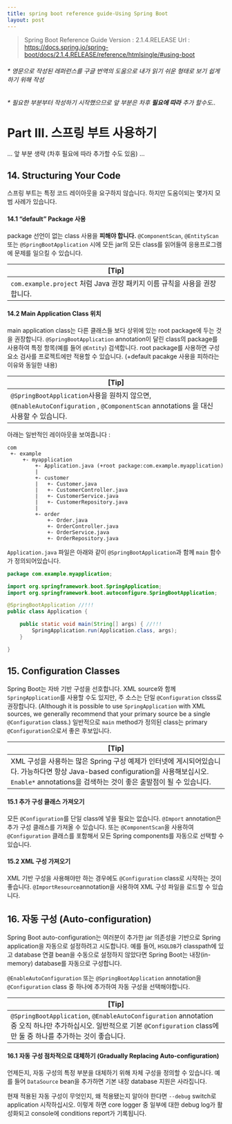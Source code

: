 ```yaml
---
title: spring boot reference guide-Using Spring Boot
layout: post
---
```


> Spring Boot Reference Guide 
> Version : 2.1.4.RELEASE
> Url : <https://docs.spring.io/spring-boot/docs/2.1.4.RELEASE/reference/htmlsingle/#using-boot>

###### * 영문으로 작성된 레퍼런스를 구글 번역의 도움으로 내가 읽기 쉬운 형태로 보기 쉽게 하기 위해 작성

###### * 필요한 부분부터 작성하기 시작했으므로 앞 부분은 차후 **필요에 따라** 추가 할수도..

# Part III. 스프링 부트 사용하기 

... 앞 부분 생략 (차후 필요에 따라 추가할 수도 있음) ...  

## 14. Structuring Your Code

스프링 부트는 특정 코드 레이아웃을 요구하지 않습니다. 하지만 도움이되는 몇가지 모범 사례가 있습니다.


#### 14.1 “default” Package 사용

package 선언이 없는 class 사용을 **피해야 합니다.** `@ComponentScan`, `@EntityScan` 또는 `@SpringBootApplication` 시에 모든 jar의 모든 class를 읽어들여 응용프로그램에 문제를 일으킬 수 있습니다. 

| [Tip]                                                        |
| ------------------------------------------------------------ |
| `com.example.project` 처럼 Java 권장 패키지 이름 규칙을 사용을 권장합니다. |



#### 14.2 Main Application Class 위치 

main application class는 다른 클래스들 보다 상위에 있는 root package에 두는 것을 권장합니다. `@SpringBootApplication` annotation이 달린 class의 package를 사용하여 특정 항목(예를 들어 `@Entity`) 검색합니다. root package를 사용하면 구성 요소 검사를 프로젝트에만 적용할 수 있습니다. 
(+default pacakge 사용을 피하라는 이유와 동일한 내용) 

| [Tip]                                                        |
| ------------------------------------------------------------ |
| `@SpringBootApplication`사용을 원하지 않으면, `@EnableAutoConfiguration` , `@ComponentScan` annotations 을 대신 사용할 수 있습니다. |

아래는 일반적인 레이아웃을 보여줍니다 : 

```
com
 +- example
     +- myapplication  
         +- Application.java (+root package:com.example.myapplication)
         |
         +- customer
         |   +- Customer.java
         |   +- CustomerController.java
         |   +- CustomerService.java
         |   +- CustomerRepository.java
         |
         +- order
             +- Order.java
             +- OrderController.java
             +- OrderService.java
             +- OrderRepository.java
```

`Application.java` 파일은 아래와 같이 `@SpringBootApplication`과 함께 `main` 함수가 정의되어있습니다. 

```java
package com.example.myapplication;

import org.springframework.boot.SpringApplication;
import org.springframework.boot.autoconfigure.SpringBootApplication;

@SpringBootApplication //!!!
public class Application {

	public static void main(String[] args) { //!!!
		SpringApplication.run(Application.class, args);
	}

}
```



## 15. Configuration Classes

Spring Boot는 자바 기반 구성을 선호합니다. XML source와 함께`SpringApplication`를 사용할 수도 있지만, 주 소스는 단일 `@Configuration` clsss로 권장합니다. (Although it is possible to use `SpringApplication` with XML sources, we generally recommend that your primary source be a single `@Configuration` class.) 
일반적으로 `main` method가 정의된 class는 primary `@Configuration`으로서 좋은 후보입니다. 

| [Tip]                                                        |
| ------------------------------------------------------------ |
| XML 구성을 사용하는 많은 Spring 구성 예제가 인터넷에 게시되어있습니다. 가능하다면 항상 Java-based configuration을 사용해보십시오. `Enable*` annotations을 검색하는 것이 좋은 출발점이 될 수 있습니다. |



#### 15.1 추가 구성 클래스 가져오기 

모든 `@Configuration`를 단일 class에 넣을 필요는 없습니다. `@Import` annotation은 추가 구성 클래스를 가져올 수 있습니다. 또는 `@ComponentScan`을 사용하여 `@Configuration` 클래스를 포함해서 모든 Spring components를 자동으로 선택할 수 있습니다.



#### 15.2 XML 구성 가져오기

XML 기반 구성을 사용해야만 하는 경우에도 `@Configuration` class로 시작하는 것이 좋습니다.  `@ImportResource`annotation을 사용하여 XML 구성 파일을 로드할 수 있습니다. 



## 16. 자동 구성 (Auto-configuration)

Spring Boot auto-configuration는 여러분이 추가한 jar 의존성을 기반으로 Spring application을 자동으로 설정하려고 시도합니다. 예를 들어,  `HSQLDB`가 classpath에 있고 database 연결 bean을 수동으로 설정하지 않았다면 Spring Boot는 내장(in-memory) database를 자동으로 구성합니다. 

`@EnableAutoConfiguration` 또는 `@SpringBootApplication` annotation을 `@Configuration` class 중 하나에 추가하여 자동 구성을 선택해야합니다.

| [Tip]                                                        |
| ------------------------------------------------------------ |
| `@SpringBootApplication`, `@EnableAutoConfiguration` annotation 중 오직 하나만 추가하십시오.  일반적으로 기본 `@Configuration` class에만 둘 중 하나를 추가하는 것이 좋습니다. |



#### 16.1 자동 구성 점차적으로 대체하기 (Gradually Replacing Auto-configuration)

언제든지, 자동 구성의 특정 부분을 대체하기 위해 자체 구성을 정의할 수 있습니다. 예를 들어 `DataSource` bean을 추가하면 기본 내장 database 지원은 사라집니다. 

현재 적용된 자동 구성이 무엇인지, 왜 적용됐는지 알아야 한다면 `--debug` switch로 application 시작하십시오. 이렇게 하면 core logger 중 일부에 대한 debug log가 활성화되고 console에 conditions report가 기록됩니다.


